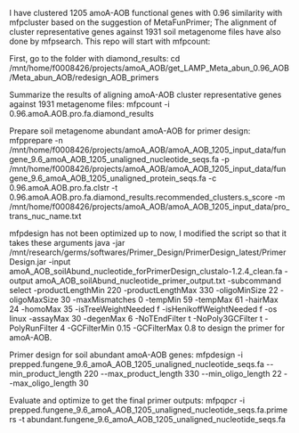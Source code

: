 I have clustered 1205 amoA-AOB functional genes with 0.96 similarity with mfpcluster based on the suggestion of MetaFunPrimer; The alignment of cluster representative genes against 1931 soil metagenome files have also done by mfpsearch. This repo will start with mfpcount:

First, go to the folder with diamond_results:
cd /mnt/home/f0008426/projects/amoA_AOB/get_LAMP_Meta_abun_0.96_AOB/Meta_abun_AOB/redesign_AOB_primers

Summarize the results of aligning amoA-AOB cluster representative genes against 1931 metagenome files:
mfpcount -i 0.96.amoA.AOB.pro.fa.diamond_results

Prepare soil metagenome abundant amoA-AOB for primer design:
mfpprepare -n /mnt/home/f0008426/projects/amoA_AOB/amoA_AOB_1205_input_data/fungene_9.6_amoA_AOB_1205_unaligned_nucleotide_seqs.fa -p /mnt/home/f0008426/projects/amoA_AOB/amoA_AOB_1205_input_data/fungene_9.6_amoA_AOB_1205_unaligned_protein_seqs.fa -c 0.96.amoA.AOB.pro.fa.clstr -t 0.96.amoA.AOB.pro.fa.diamond_results.recommended_clusters.s_score -m /mnt/home/f0008426/projects/amoA_AOB/amoA_AOB_1205_input_data/pro_trans_nuc_name.txt

mfpdesign has not been optimized up to now, I modified the script so that it takes these arguments java -jar /mnt/research/germs/softwares/Primer_Design/PrimerDesign_latest/PrimerDesign.jar -input amoA_AOB_soilAbund_nucleotide_forPrimerDesign_clustalo-1.2.4_clean.fa -output amoA_AOB_soilAbund_nucleotide_primer_output.txt -subcommand select -productLengthMin 220 -productLengthMax 330 -oligoMinSize 22 -oligoMaxSize 30 -maxMismatches 0 -tempMin 59 -tempMax 61 -hairMax 24 -homoMax 35 -isTreeWeightNeeded f -isHenikoffWeightNeeded f -os linux -assayMax 30 -degenMax 6 -NoTEndFilter t -NoPoly3GCFilter t -PolyRunFilter 4 -GCFilterMin 0.15 -GCFilterMax 0.8 to design the primer for amoA-AOB.

Primer design for soil abundant amoA-AOB genes:
mfpdesign -i prepped.fungene_9.6_amoA_AOB_1205_unaligned_nucleotide_seqs.fa --min_product_length 220 --max_product_length 330 --min_oligo_length 22 --max_oligo_length 30

Evaluate and optimize to get the final primer outputs:
mfpqpcr -i prepped.fungene_9.6_amoA_AOB_1205_unaligned_nucleotide_seqs.fa.primers -t abundant.fungene_9.6_amoA_AOB_1205_unaligned_nucleotide_seqs.fa
